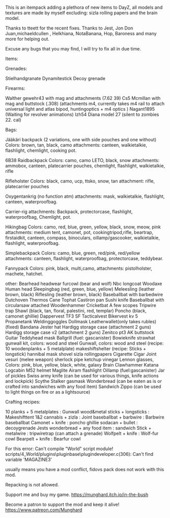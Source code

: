 This is an itempack adding a plethora of new items to DayZ, all models and textures are made by myself excluding: sizla rolling papers and the brain model.

Thanks to tteett for the recent fixes.
Thanks to Jest, Jon Don Juan,michaeldcullen , Helkhiana, NotaBanana, Hop, Baroness and many more for helping out.

Excuse any bugs that you may find, I will try to fix all in due time.

Items:

Grenades:

Stielhandgranate
Dynamitestick
Decoy grenade

Firearms:

Walther gewehr43 with mag and attachments (7.62 39)
Cs5 Mcmillan with mag and buttstock (.308) (attachments m4, currently takes m4 rail to attach universal light and atlas bipod, huntingoptics + m4 optics )
Nagant1895 (Waiting for revolver animations)
Izh54
Diana model 27 (silent to zombies 22. cal)

Bags:

Jääkäri backpack (2 variations, one with side pouches and one without)
Colors: brown, tan, black, camo
attachments: canteen, walkietalkie, flashlight, chemlight, cooking pot.

6B38 Raidbackpack
Colors: camo, camo LETO, black, snow
attachments: ammobox, canteen, platecarrier pouches, chemlight, flashlight, walkietalkie, rifle

Rifleholster
Colors: black, camo, ucp, ttsko, snow, tan
attachment: rifle, platecarrier pouches

Oxygentankrig (no function atm)
attachments: mask, walkietalkie, flashlight, canteen, waterproofbag.

Carrier-rig
attachments: Backpack, protectorcase, flashlight, waterproofbag, Chemlight, pot.

Hikingbag
Colors: camo, red, blue, green, yellow, black, snow, meow, pink
attachments: medium tent, camonet, pot, cookingtripod,rifle, beartrap, firstaidkit, canteen, compass, binoculars, oillamp/gascooker, walkietalkie, flashlight, waterproofbag.

Simplebackpack
Colors: camo, blue, green, red/pink, red/yellow
attachments: canteen, flashlight, waterproofbag, protectorcase, teddybear.

Fannypack
Colors: pink, black, multi,camo,
attachments: pistolholster, machete, hatchet.

other:
Bearhead headwear
furcowl (bear and wolf)
Nbc longcoat
Woodaxe
Human head
Sleepingbag (red, green, blue, yellow)
Meleesling (leather brown, black)
Riflesling (leather brown, black)
Baseballbat with barbedwire
Dutchoven
Thermos
Cane
Tophat
Castiron pan
Sushi knife
Baseballbat with circularsaw attached
Woodenhammer
Cricketbat
A few scopes
Tripwire trap
Shawl (black, tan, floral, palestini, red, templar)
Poncho (black, camonet ghillie)
Dappervest
TF3 SF Tacticalvest
Bikervest
kv 5 Propanetank
Weldinggoggles
Dollmask
Leatherwallet(only takes rubles) (fixed)
Bandana
Jester hat
Hardigg storage case (attachment 2 guns)
Hardigg storage case v2 (attachment 2 guns)
Zenitco pt3 AK buttstock
Guitar
Teddyhead mask
Ballgrill (fuel: gascanister)
Bowieknife
strawhat
gunwall kit, colors: wood and steel
Gunwall, colors: wood and steel (recipe: 10 woodenplanks + 5 metalplate)
makeshiftshelter (recipe: Sticks + longstick)
hannibal mask
shovel
sizla rollingpapers
Cigarette
Cigar
Joint
vesuri (melee weapon)
sherlock pipe
ketchup
vinegar
Lennon glasses, Colors: pink, blue, yellow, black, white, galaxy
Brain
Clawhammer
Katana
Logcabin
M52 helmet
Maglite
Airam flashlight
Oillamp (fuel:gascanister)
Jar of pickles
Swiss army knife (can be used for various things, knife actions and lockpick)
Scythe
Stalker gasmask
Wonderbread (can be eaten as is or crafted into sandwiches with any food item)
Sandwich
Zippo (can be used to light things on fire or as a lightsource)

Crafting recipes:

10 planks + 5 metalplates : Gunwall wood&metal
sticks + longsticks : Makeshifttent 1&2
cannabis + zizla : Joint
baseballbat + barbwire : Barbwire baseballbat
Camonet + knife : poncho ghillie
sodacan + bullet : decoygrenade
Jests wonderbread + any food item : sandwich
Stick + metalwire : tripwiretrap (can attach a grenade)
Wolfpelt + knife : Wolf-fur cowl
Bearpelt + knife : Bearfur cowl

For this error:
Can't compile "World" script module!
scripts/4_World/plugins\pluginbase\plugindeveloper.c(306): Can't find variable 'MAGAZINE3'

usually means you have a mod conflict, fidovs pack does not work with this mod.

Repacking is not allowed.

Support me and buy my game.
https://munghard.itch.io/in-the-bush

Become a patron to support the mod and keep it alive!
https://www.patreon.com/Munghard
